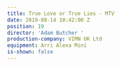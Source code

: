 ```yaml
---
title: True Love or True Lies - MTV
date: 2019-08-14 10:42:00 Z
position: 19
director: 'Adam Butcher '
production-company: VIMN UK Ltd
equipment: Arri Alexa Mini
is-shown: false
---
```


